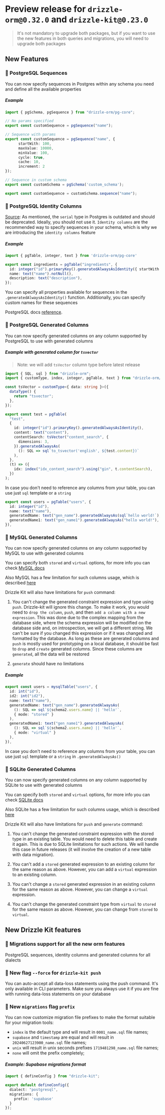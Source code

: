 # Preview release for `drizzle-orm@0.32.0` and `drizzle-kit@0.23.0`

> It's not mandatory to upgrade both packages, but if you want to use the new features in both queries and migrations, you will need to upgrade both packages

## New Features

### 🎉 PostgreSQL Sequences

You can now specify sequences in Postgres within any schema you need and define all the available properties

##### **Example**

```ts
import { pgSchema, pgSequence } from "drizzle-orm/pg-core";

// No params specified
export const customSequence = pgSequence("name");

// Sequence with params
export const customSequence = pgSequence("name", {
      startWith: 100,
      maxValue: 10000,
      minValue: 100,
      cycle: true,
      cache: 10,
      increment: 2
});

// Sequence in custom schema
export const customSchema = pgSchema('custom_schema');

export const customSequence = customSchema.sequence("name");
```

### 🎉 PostgreSQL Identity Columns

[Source](https://wiki.postgresql.org/wiki/Don%27t_Do_This#Don.27t_use_serial): As mentioned, the `serial` type in Postgres is outdated and should be deprecated. Ideally, you should not use it. `Identity columns` are the recommended way to specify sequences in your schema, which is why we are introducing the `identity columns` feature

##### **Example**

```ts
import { pgTable, integer, text } from 'drizzle-orm/pg-core' 

export const ingredients = pgTable("ingredients", {
  id: integer("id").primaryKey().generatedAlwaysAsIdentity({ startWith: 1000 }),
  name: text("name").notNull(),
  description: text("description"),
});
```

You can specify all properties available for sequences in the `.generatedAlwaysAsIdentity()` function. Additionally, you can specify custom names for these sequences

PostgreSQL docs [reference](https://www.postgresql.org/docs/current/sql-createtable.html#SQL-CREATETABLE-PARMS-GENERATED-IDENTITY).

### 🎉 PostgreSQL Generated Columns

You can now specify generated columns on any column supported by PostgreSQL to use with generated columns

##### **Example** with generated column for `tsvector`

> Note: we will add `tsVector` column type before latest release

```ts
import { SQL, sql } from "drizzle-orm";
import { customType, index, integer, pgTable, text } from "drizzle-orm/pg-core";

const tsVector = customType<{ data: string }>({
  dataType() {
    return "tsvector";
  },
});

export const test = pgTable(
  "test",
  {
    id: integer("id").primaryKey().generatedAlwaysAsIdentity(),
    content: text("content"),
    contentSearch: tsVector("content_search", {
      dimensions: 3,
    }).generatedAlwaysAs(
      (): SQL => sql`to_tsvector('english', ${test.content})`
    ),
  },
  (t) => ({
    idx: index("idx_content_search").using("gin", t.contentSearch),
  })
);
```

In case you don't need to reference any columns from your table, you can use just `sql` template or a `string`

```ts
export const users = pgTable("users", {
  id: integer("id"),
  name: text("name"),
  generatedName: text("gen_name").generatedAlwaysAs(sql`hello world!`),
  generatedName1: text("gen_name1").generatedAlwaysAs("hello world!"),
}),
```

### 🎉 MySQL Generated Columns

You can now specify generated columns on any column supported by MySQL to use with generated columns

You can specify both `stored` and `virtual` options, for more info you can check [MySQL docs](https://dev.mysql.com/doc/refman/8.4/en/create-table-generated-columns.html)

Also MySQL has a few limitation for such columns usage, which is described [here](https://dev.mysql.com/doc/refman/8.4/en/alter-table-generated-columns.html)

Drizzle Kit will also have limitations for `push` command:

1. You can't change the generated constraint expression and type using `push`. Drizzle-kit will ignore this change. To make it work, you would need to `drop the column`, `push`, and then `add a column with a new expression`. This was done due to the complex mapping from the database side, where the schema expression will be modified on the database side and, on introspection, we will get a different string. We can't be sure if you changed this expression or if it was changed and formatted by the database. As long as these are generated columns and `push` is mostly used for prototyping on a local database, it should be fast to `drop` and `create` generated columns. Since these columns are `generated`, all the data will be restored

2. `generate` should have no limitations

##### **Example**

```ts
export const users = mysqlTable("users", {
  id: int("id"),
  id2: int("id2"),
  name: text("name"),
  generatedName: text("gen_name").generatedAlwaysAs(
    (): SQL => sql`${schema2.users.name} || 'hello'`,
    { mode: "stored" }
  ),
  generatedName1: text("gen_name1").generatedAlwaysAs(
    (): SQL => sql`${schema2.users.name} || 'hello'`,
    { mode: "virtual" }
  ),
}),
```

In case you don't need to reference any columns from your table, you can use just `sql` template or a `string` in `.generatedAlwaysAs()`

### 🎉 SQLite Generated Columns

You can now specify generated columns on any column supported by SQLite to use with generated columns

You can specify both `stored` and `virtual` options, for more info you can check [SQLite docs](https://www.sqlite.org/gencol.html)

Also SQLite has a few limitation for such columns usage, which is described [here](https://www.sqlite.org/gencol.html)

Drizzle Kit will also have limitations for `push` and `generate` command:

1. You can't change the generated constraint expression with the stored type in an existing table. You would need to delete this table and create it again. This is due to SQLite limitations for such actions. We will handle this case in future releases (it will involve the creation of a new table with data migration).

2. You can't add a `stored` generated expression to an existing column for the same reason as above. However, you can add a `virtual` expression to an existing column.

3. You can't change a `stored` generated expression in an existing column for the same reason as above. However, you can change a `virtual` expression.

4. You can't change the generated constraint type from `virtual` to `stored` for the same reason as above. However, you can change from `stored` to `virtual`.

## New Drizzle Kit features

### 🎉 Migrations support for all the new orm features

PostgreSQL sequences, identity columns and generated columns for all dialects

### 🎉 New flag `--force` for `drizzle-kit push`

You can auto-accept all data-loss statements using the push command. It's only available in CLI parameters. Make sure you always use it if you are fine with running data-loss statements on your database

### 🎉 New `migrations` flag `prefix`

You can now customize migration file prefixes to make the format suitable for your migration tools:

- `index` is the default type and will result in `0001_name.sql` file names;
- `supabase` and `timestamp` are equal and will result in `20240627123900_name.sql` file names;
- `unix` will result in unix seconds prefixes `1719481298_name.sql` file names;
- `none` will omit the prefix completely;


##### **Example**: Supabase migrations format
```ts
import { defineConfig } from "drizzle-kit";

export default defineConfig({
  dialect: "postgresql",
  migrations: {
    prefix: 'supabase'
  }
});

```
